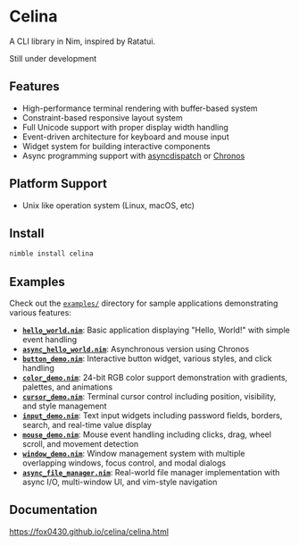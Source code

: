 # Celina

A CLI library in Nim, inspired by Ratatui.

Still under development

## Features

- High-performance terminal rendering with buffer-based system
- Constraint-based responsive layout system  
- Full Unicode support with proper display width handling
- Event-driven architecture for keyboard and mouse input
- Widget system for building interactive components
- Async programming support with [asyncdispatch](https://nim-lang.org/docs/asyncdispatch.html) or [Chronos](https://github.com/status-im/nim-chronos)

## Platform Support

- Unix like operation system (Linux, macOS, etc)

## Install

```bash
nimble install celina
```

## Examples

Check out the [`examples/`](examples/) directory for sample applications demonstrating various features:

- **[`hello_world.nim`](examples/hello_world.nim)**: Basic application displaying "Hello, World!" with simple event handling
- **[`async_hello_world.nim`](examples/async_hello_world.nim)**: Asynchronous version using Chronos
- **[`button_demo.nim`](examples/button_demo.nim)**: Interactive button widget, various styles, and click handling
- **[`color_demo.nim`](examples/color_demo.nim)**: 24-bit RGB color support demonstration with gradients, palettes, and animations
- **[`cursor_demo.nim`](examples/cursor_demo.nim)**: Terminal cursor control including position, visibility, and style management
- **[`input_demo.nim`](examples/input_demo.nim)**: Text input widgets including password fields, borders, search, and real-time value display
- **[`mouse_demo.nim`](examples/mouse_demo.nim)**: Mouse event handling including clicks, drag, wheel scroll, and movement detection
- **[`window_demo.nim`](examples/window_demo.nim)**: Window management system with multiple overlapping windows, focus control, and modal dialogs
- **[`async_file_manager.nim`](examples/async_file_manager.nim)**: Real-world file manager implementation with async I/O, multi-window UI, and vim-style navigation

## Documentation

https://fox0430.github.io/celina/celina.html
